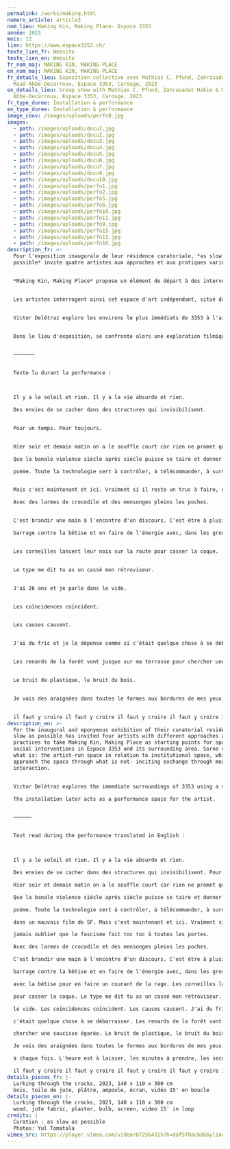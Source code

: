 ```yaml
---
permalink: /works/making.html
numero_article: article3
nom_lieu: Making Kin, Making Place- Espace 3353
année: 2023
mois: 12
lien: https://www.espace3353.ch/
texte_lien_fr: Website
texte_lien_en: Website
fr_nom_maj: MAKING KIN, MAKING PLACE
en_nom_maj: MAKING KIN, MAKING PLACE
fr_details_lieu: Exposition collective avec Mathias C. Pfund, Zahrasadat Hakim &
  Maud Abbé-Decarroux, Espace 3353, Carouge, 2023
en_details_lieu: Group show with Mathias C. Pfund, Zahrasadat Hakim & Maud
  Abbé-Decarroux, Espace 3353, Carouge, 2023
fr_type_duree: Installation & performance
en_type_duree: Installation & performance
image_couv: /images/uploads/perfo8.jpg
images:
  - path: /images/uploads/docu1.jpg
  - path: /images/uploads/docu2.jpg
  - path: /images/uploads/docu3.jpg
  - path: /images/uploads/docu4.jpg
  - path: /images/uploads/docu5.jpg
  - path: /images/uploads/docu6.jpg
  - path: /images/uploads/docu7.jpg
  - path: /images/uploads/docu9.jpg
  - path: /images/uploads/docu10.jpg
  - path: /images/uploads/perfo1.jpg
  - path: /images/uploads/perfo2.jpg
  - path: /images/uploads/perfo5.jpg
  - path: /images/uploads/perfo6.jpg
  - path: /images/uploads/perfo10.jpg
  - path: /images/uploads/perfo11.jpg
  - path: /images/uploads/perfo9.jpg
  - path: /images/uploads/perfo15.jpg
  - path: /images/uploads/perfo13.jpg
  - path: /images/uploads/perfo16.jpg
description_fr: >-
  Pour l'exposition inaugurale de leur résidence curatoriale, *as slow as
  possible* invite quatre artistes aux approches et aux pratiques variées. 


  *Making Kin, Making Place* propose un élément de départ à des interventions spatiales et sociales dans l'Espace 3353 et ses environs. 


  Les artistes interrogent ainsi cet espace d'art indépendant, situé dans un quartier en mutation.


  Victor Delétraz explore les environs le plus immédiats de 3353 à l'aide d'un appendice motorisé de petite taille.


  Dans le lieu d'exposition, se confronte alors une exploration filmique, à une architecture chancelante. Dans un deuxième temps, cette installation se transforme en terrain performatif pour l'artiste. 


  –––––––


  Texte lu durant la performance :



  Il y a le soleil et rien. Il y a la vie absurde et rien.

  Des envies de se cacher dans des structures qui invisibilisent. 


  Pour un temps. Pour toujours.


  Hier soir et demain matin on a le souffle court car rien ne promet que les feuilles pousseront.

  Que la banale violence siècle après siècle puisse se taire et donner un truc qu'on appellerait

  poème. Toute la technologie sert à contrôler, à télécommander, à surveiller et à anéantir comme dans un mauvais film de SF. 


  Mais c'est maintenant et ici. Vraiment si il reste un truc à faire, c'est jamais oublier que le fascisme fait toc toc à toutes les portes.

  Avec des larmes de crocodile et des mensonges pleins les poches.


  C'est brandir une main à l'encontre d'un discours. C'est être à plusieurs et faire barrage. Un

  barrage contre la bêtise et en faire de l'énergie avec, dans les grosses turbines. De l'électricité avec la bêtise pour en faire un courant de la rage. 


  Les corneilles lancent leur noix sur la route pour casser la coque.


  Le type me dit tu as un cassé mon rétroviseur. 


  J'ai 26 ans et je parle dans le vide. 


  Les coïncidences coïncident. 


  Les causes causent. 


  J'ai du fric et je le dépense comme si c'était quelque chose à se débarrasser. 


  Les renards de la forêt vont jusque sur ma terrasse pour chercher une saucisse égarée. 


  Le bruit de plastique, le bruit du bois.


  Je vois des araignées dans toutes le formes aux bordures de mes yeux, Ça fait peur et je sursaute à chaque fois. L'heure est à laisser, les minutes à prendre, les secondes à avaler.


  il faut y croire il faut y croire il faut y croire il faut y croire il faut y croire il faut y croire il faut
description_en: >-
  For the inaugural and eponymous exhibition of their curatorial residency, as
  slow as possible has invited four artists with different approaches and
  practices to take Making Kin, Making Place as starting points for spatial and
  social interventions in Espace 3353 and its surrounding area. Sorne reflect on
  what is: the artist-run space in relation to institutional space, while others
  approach the space through what is not- inciting exchange through meals and
  interaction. 


  Victor Delétraz explores the immediate surroundings of 3353 using a small motorised appendage. ln the exhibition space, filmic exploration is confronted with a shaky architecture.

  The installation later acts as a performance space for the artist.


  ––––––


  Text read during the performance translated in English :



  Il y a le soleil et rien. Il y a la vie absurde et rien.

  Des envies de se cacher dans des structures qui invisibilisent. Pour un temps. Pour toujours.

  Hier soir et demain matin on a le souffle court car rien ne promet que les feuilles pousseront.

  Que la banale violence siècle après siècle puisse se taire et donner un truc qu'on appellerait

  poème. Toute la technologie sert à contrôler, à télécommander, à surveiller et à anéantir comme

  dans un mauvais film de SF. Mais c'est maintenant et ici. Vraiment si il reste un truc à faire, c'est

  jamais oublier que le fascisme fait toc toc à toutes les portes.

  Avec des larmes de crocodile et des mensonges pleins les poches.

  C'est brandir une main à l'encontre d'un discours. C'est être à plusieurs et faire barrage. Un

  barrage contre la bêtise et en faire de l'énergie avec, dans les grosses turbines. De l'électricité

  avec la bêtise pour en faire un courant de la rage. Les corneilles lancent leur noix sur la route

  pour casser la coque. Le type me dit tu as un cassé mon rétroviseur. J'ai 26 ans et je parle dans

  le vide. Les coïncidences coïncident. Les causes causent. J'ai du fric et je le dépense comme si

  c'était quelque chose à se débarrasser. Les renards de la forêt vont jusque sur ma terrasse pour

  chercher une saucisse égarée. Le bruit de plastique, le bruit du bois.

  Je vois des araignées dans toutes le formes aux bordures de mes yeux, Ça fait peur et je sursaute

  à chaque fois. L'heure est à laisser, les minutes à prendre, les secondes à avaler.

  il faut y croire il faut y croire il faut y croire il faut y croire il faut y croire il faut y croire il faut
details_pieces_fr: |-
  Lurking through the cracks, 2023, 140 x 110 x 300 cm
  bois, toile de jute, plâtre, ampoule, écran, vidéo 15' en boucle
details_pieces_en: |-
  Lurking through the cracks, 2023, 140 x 110 x 300 cm
  wood, jute fabric, plaster, bulb, screen, video 15' in loop
credits: |
  Curation : as slow as possible
  Photos: Yul Tomatala
vimeo_src: https://player.vimeo.com/video/872564315?h=daf5f8ac6d&byline=0&portrait=0
---
```

